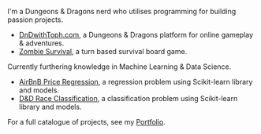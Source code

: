 I'm a Dungeons & Dragons nerd who utilises programming for building passion projects.

- [DnDwithToph.com](https://dndwithtoph.com/), a Dungeons & Dragons platform for online gameplay & adventures.
- [Zombie Survival](https://tophercollins.github.io/zombie-survival.html), a turn based survival board game.

Currently furthering knowledge in Machine Learning & Data Science.

- [AirBnB Price Regression](https://tophercollins.github.io/airbnb-price-regression.html), a regression problem using Scikit-learn library and models.
- [D&D Race Classification](https://tophercollins.github.io/dnd-race-classification.html), a classification problem using Scikit-learn library and models.

For a full catalogue of projects, see my [Portfolio](https://tophercollins.github.io/).
